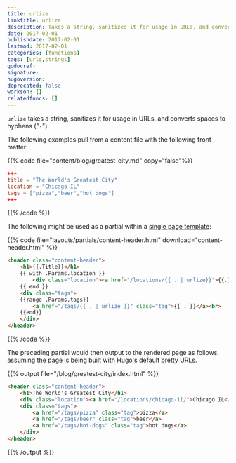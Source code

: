 ```yaml
---
title: urlize
linktitle: urlize
description: Takes a string, sanitizes it for usage in URLs, and converts spaces to hyphens.
date: 2017-02-01
publishdate: 2017-02-01
lastmod: 2017-02-01
categories: [functions]
tags: [urls,strings]
godocref:
signature:
hugoversion:
deprecated: false
workson: []
relatedfuncs: []
---
```


`urlize` takes a string, sanitizes it for usage in URLs, and converts spaces to hyphens ("`-`").

The following examples pull from a content file with the following front matter:

{{% code file="content/blog/greatest-city.md" copy="false"%}}
```toml
+++
title = "The World's Greatest City"
location = "Chicago IL"
tags = ["pizza","beer","hot dogs"]
+++
```
{{% /code %}}

The following might be used as a partial within a [single page template][singletemplate]:

{{% code file="layouts/partials/content-header.html" download="content-header.html" %}}
```html
<header class="content-header">
    <h1>{{.Title}}</h1>
    {{ with .Params.location }}
        <div class="location"><a href="/locations/{{ . | urlize}}">{{.}}</a></div>
    {{ end }}
    <div class="tags">
    {{range .Params.tags}}
        <a href="/tags/{{ . | urlize }}" class="tag">{{ . }}</a><br>
    {{end}}
    </div>
</header>
```
{{% /code %}}

The preceding partial would then output to the rendered page as follows, assuming the page is being built with Hugo's default pretty URLs.

{{% output file="/blog/greatest-city/index.html" %}}
```html
<header class="content-header">
    <h1>The World's Greatest City</h1>
    <div class="location"><a href="/locations/chicago-il/">Chicago IL</a></div>
    <div class="tags">
        <a href="/tags/pizza" class="tag">pizza</a>
        <a href="/tags/beer" class="tag">beer</a>
        <a href="/tags/hot-dogs" class="tag">hot dogs</a>
    </div>
</header>
```
{{% /output %}}


[singletemplate]: /templates/single-page-templates/
